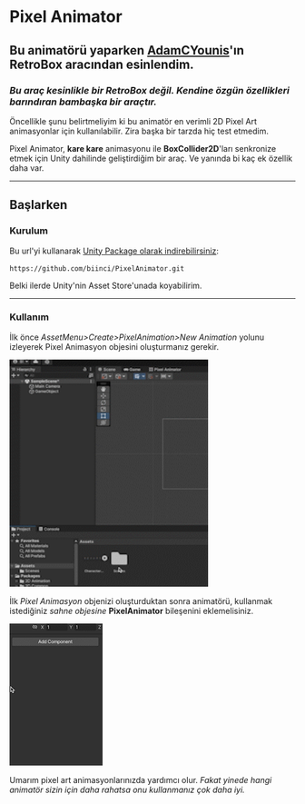 
# **Pixel Animator**
## Bu animatörü yaparken [AdamCYounis](https://www.youtube.com/@AdamCYounis)'ın **RetroBox** aracından esinlendim.
### *Bu araç kesinlikle bir RetroBox değil. Kendine özgün özellikleri barındıran bambaşka bir araçtır.*



Öncellikle şunu belirtmeliyim ki bu animatör en verimli 2D Pixel Art animasyonlar için kullanılabilir. Zira başka bir tarzda hiç test etmedim.

Pixel Animator, **kare kare** animasyonu ile **BoxCollider2D**'ları senkronize etmek için Unity dahilinde geliştirdiğim bir araç. Ve yanında bi kaç ek özellik daha var.

------------------

## **Başlarken**

### **Kurulum**
Bu url'yi kullanarak [Unity Package olarak indirebilirsiniz](https://docs.unity3d.com/Manual/upm-ui-giturl.html):
```
https://github.com/biinci/PixelAnimator.git
```
Belki ilerde Unity'nin Asset Store'unada koyabilirim.

------------------
### **Kullanım**
İlk önce *AssetMenu>Create>PixelAnimation>New Animation* yolunu izleyerek Pixel Animasyon objesini oluşturmanız gerekir.

<img src="https://github.com/biinci/PixelAnimator/blob/main/GIFs/Create_PixelAnimation.gif" width="350" height="400" />




İlk *Pixel Animasyon* objenizi oluşturduktan sonra animatörü, kullanmak istediğiniz *sahne objesine* **PixelAnimator** bileşenini eklemelisiniz. 

![](https://github.com/biinci/PixelAnimator/blob/main/GIFs/Add_Animator_Component.gif)








Umarım pixel art animasyonlarınızda yardımcı olur. 
*Fakat yinede hangi animatör sizin için daha rahatsa onu kullanmanız çok daha iyi.*